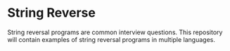 # String Reverse
String reversal programs are common interview questions. This repository will contain examples of string reversal programs in multiple languages.